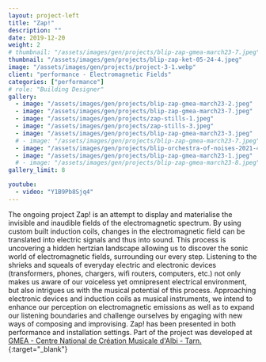 ```yaml
---
layout: project-left
title: "Zap!"
description: ""
date: 2019-12-20
weight: 2
# thumbnail: "/assets/images/gen/projects/blip-zap-gmea-march23-7.jpeg"
thumbnail: "/assets/images/gen/projects/blip-zap-ket-05-24-4.jpeg"
image: "/assets/images/gen/projects/project-3-1.webp"
client: "performance - Electromagnetic Fields"
categories: ["performance"]
# role: "Building Designer"
gallery:
  - image: "/assets/images/gen/projects/blip-zap-gmea-march23-2.jpeg"
  - image: "/assets/images/gen/projects/blip-zap-gmea-march23-7.jpeg"
  - image: "/assets/images/gen/projects/zap-stills-1.jpeg"
  - image: "/assets/images/gen/projects/zap-stills-3.jpeg"
  - image: "/assets/images/gen/projects/blip-zap-gmea-march23-3.jpeg"
  # - image: "/assets/images/gen/projects/blip-zap-gmea-march23-7.jpeg"
  - image: "/assets/images/gen/projects/blip-orchestra-of-noises-2021-4.jpeg"
  - image: "/assets/images/gen/projects/blip-zap-gmea-march23-1.jpeg"
  # - image: "/assets/images/gen/projects/blip-zap-gmea-march23-8.jpeg"
gallery_limit: 8

youtube:
  - video: "Y1B9Pb8Sjq4"
---
```


The ongoing project Zap! is an attempt to display and materialise the invisible and inaudible fields of the electromagnetic spectrum. By using custom built induction coils, changes in the electromagnetic field can be translated into electric signals and thus into sound. This process is uncovering a hidden hertzian landscape allowing us to discover the sonic world of electromagnetic fields, surrounding our every step. Listening to the shrieks and squeals of everyday electric and electronic devices (transformers, phones, chargers, wifi routers, computers, etc.) not only makes us aware of our voiceless yet omnipresent electrical environment, but also intrigues us with the musical potential of this process. Approaching electronic devices and induction coils as musical instruments, we intend to enhance our perception on electromagnetic emissions as well as to expand our listening boundaries and challenge ourselves by engaging with new ways of composing and improvising. Zap! has been presented in both performance and installation settings. Part of the project was developed at [GMEA - Centre National de Création Musicale d'Albi - Tarn.](https://www.gmea.net/){:target="_blank"}

<!-- {% include framework/shortcodes/youtube.html id='Y1B9Pb8Sjq4' %} -->
